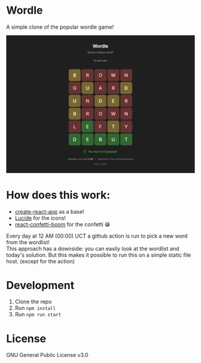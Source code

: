 # Wordle

A simple clone of the popular wordle game!

![Wordle Screenshot](./.github/preview.png)

# How does this work:

- [create-react-app](https://create-react-app.dev/) as a base!
- [Lucide](https://lucide.dev/) for the icons!
- [react-confetti-boom](https://github.com/almond-bongbong/react-confetti-boom) for the confetti 😁

Every day at 12 AM (00:00) UCT a github action is run to pick a new word from the wordlist! <br/>
This approach has a downside: you can easily look at the wordlist and today's solution. But this makes it possible to run this on a simple static file host. (except for the action)

# Development

1. Clone the repo
2. Run `npm install`
3. Run `npm run start`

# License

GNU General Public License v3.0
